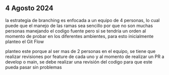 ## 4 Agosto 2024

la estrategia de branching es enfocada a un equipo de 4 personas, lo cual puede que el manejo de las ramas sea sencillo por que no son muchas personas manejando el codigo fuente pero si se tendría un orden al momento de probar en los diferentes ambientes, para esto inicialmente planteo el Git Flow

planteo este porque al ser mas de 2 personas en el equipo, se tiene que realizar revisiones por feature de cada uno y al momento de realizar un PR a develop o main, se debe realizar una revisión del codigo para que este pueda pasar sin problemas

